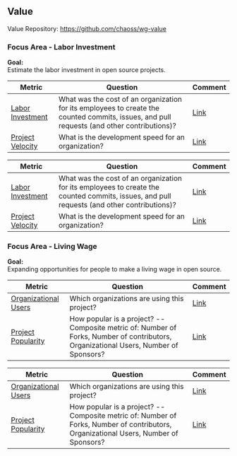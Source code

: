 ## Value
Value Repository: https://github.com/chaoss/wg-value

### Focus Area - Labor Investment

**Goal:**  
Estimate the labor investment in open source projects.

**Metric** | **Question** | **Comment**
---|---|---
[Labor Investment](https://chaoss.community/metric-labor-investment/) | What was the cost of an organization for its employees to create the counted commits, issues, and pull requests (and other contributions)? | [Link](https://github.com/chaoss/wg-value/issues/29)
[Project Velocity](https://chaoss.community/metric-project-velocity/) | What is the development speed for an organization? | [Link](https://github.com/chaoss/wg-value/issues/28)

<div>
<table>
  <thead><tr><th>Metric</th><th>Question</th><th>Comment</th></tr></thead>
<tbody>
  <tr><td><a href="https://chaoss.community/metric-labor-investment/">Labor Investment</a></td><td>What was the cost of an organization for its employees to create the counted commits, issues, and pull requests (and other contributions)?</td><td><a href="https://github.com/chaoss/wg-value/issues/29">Link</a></td></tr> 
  <tr><td><a href="https://chaoss.community/metric-project-velocity/">Project Velocity</a></td><td>What is the development speed for an organization?</td><td><a href="https://github.com/chaoss/wg-value/issues/28">Link</a></td></tr> 
</tbody>
</table> 
</div>

### Focus Area - Living Wage

**Goal:**  
Expanding opportunities for people to make a living wage in open source.

**Metric** | **Question** | **Comment**
---|---|---
[Organizational Users](https://chaoss.community/metric-organizational-users/) |  	Which organizations are using this project?  | [Link](https://github.com/chaoss/wg-value/issues/27)
[Project Popularity](https://chaoss.community/metric-project-popularity/) | How popular is a project? -- Composite metric of: Number of Forks, Number of contributors, Organizational Users, Number of Sponsors? | [Link](https://github.com/chaoss/wg-value/issues/26)

<div>
<table>
  <thead><tr><th>Metric</th><th>Question</th><th>Comment</th></tr></thead>
<tbody>
  <tr><td><a href="https://chaoss.community/metric-organizational-users/">Organizational Users</a></td><td>Which organizations are using this project? </td><td><a href="https://github.com/chaoss/wg-value/issues/27">Link</a></td></tr> 
  <tr><td><a href="https://chaoss.community/metric-project-popularity/">Project Popularity</a></td><td>How popular is a project? -- Composite metric of: Number of Forks, Number of contributors, Organizational Users, Number of Sponsors?</td><td><a href="https://github.com/chaoss/wg-value/issues/26">Link</a></td></tr> 
</tbody>
</table> 
</div>
